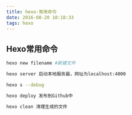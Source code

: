 ```yaml
---
title: hexo-常用命令
date: 2016-08-20 18:18:33
tags: hexo
---
```

## Hexo常用命令

```bash
hexo new filename #新建文件

hexo server 启动本地服务器，网址为localhost:4000

hexo s --debug

hexo deploy 发布到Github中

hexo clean 清理生成的文件
```
